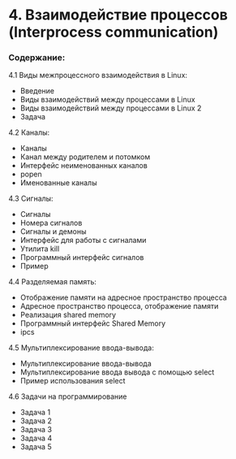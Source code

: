 # 4. Взаимодействие процессов (Interprocess communication)

### Содержание:

4.1 Виды межпроцессного взаимодействия в Linux:
  - Введение
  - Виды взаимодействий между процессами в Linux
  - Виды взаимодействий между процессами в Linux 2
  - Задача

4.2 Каналы:
  - ﻿Каналы
  - Канал между родителем и потомком
  - Интерфейс неименованных каналов
  - popen
  - Именованные каналы

4.3 Сигналы:
  - ﻿Сигналы
  - Номера сигналов
  - Сигналы и демоны
  - Интерфейс для работы с сигналами
  - Утилита kill
  - Программный интерфейс сигналов
  - Пример

4.4 Разделяемая память:
  - Отображение памяти на адресное пространство процесса
  - Адресное пространство процесса, отображение памяти
  - Реализация shared memory
  - Программный интерфейс Shared Memory
  - ipcs

4.5 Мультиплексирование ввода-вывода:
  + Мультиплексирование ввода-вывода
  + Мультиплексирование ввода вывода с помощью select
  + Пример использования select

4.6 Задачи на программирование
  - Задача 1
  - Задача 2
  - Задача 3
  - Задача 4
  - Задача 5
